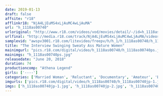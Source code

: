 ```yaml
---
date: 2019-01-13
draft: false
affsite: "r18"
afflinkr18: "NjA4LjEuMS4xLjAuMC4wLjAuMA"
url: "h_1118as00740"
urloriginal: "http://www.r18.com/videos/vod/movies/detail/-/id=h_1118as00740"
urlfinal: "http://media.r18.com/track/NjA4LjEuMS4xLjAuMC4wLjAuMA/videos/vod/movies/detail/-/id=h_1118as00740"
samplevid: "awspv3001.r18.com/litevideo/freepv/h/h_1/h_1118as00740/h_1118as00740_dmb_s.mp4"
title: "The Interview Swinging Sweaty Ass Mature Women"
mainimgurl: "pics.r18.com/digital/video/h_1118as00740/h_1118as00740ps.jpg"
mainimgs: "h_1118as00740ps.jpg"
releasedate: "June 20, 2018"
duration: 74
productioncomp: "Athena Legend"
girls: ['----']
categories: ['Married Woman', 'Reluctant', 'Documentary', 'Amateur', 'Blowjob']
imgurls: ['pics.r18.com/digital/video/h_1118as00740/h_1118as00740jp-1.jpg', 'pics.r18.com/digital/video/h_1118as00740/h_1118as00740jp-2.jpg', 'pics.r18.com/digital/video/h_1118as00740/h_1118as00740jp-3.jpg', 'pics.r18.com/digital/video/h_1118as00740/h_1118as00740jp-4.jpg', 'pics.r18.com/digital/video/h_1118as00740/h_1118as00740jp-5.jpg', 'pics.r18.com/digital/video/h_1118as00740/h_1118as00740jp-6.jpg', 'pics.r18.com/digital/video/h_1118as00740/h_1118as00740jp-7.jpg', 'pics.r18.com/digital/video/h_1118as00740/h_1118as00740jp-8.jpg', 'pics.r18.com/digital/video/h_1118as00740/h_1118as00740jp-9.jpg', 'pics.r18.com/digital/video/h_1118as00740/h_1118as00740jp-10.jpg', 'pics.r18.com/digital/video/h_1118as00740/h_1118as00740jp-11.jpg', 'pics.r18.com/digital/video/h_1118as00740/h_1118as00740jp-12.jpg', 'pics.r18.com/digital/video/h_1118as00740/h_1118as00740jp-13.jpg', 'pics.r18.com/digital/video/h_1118as00740/h_1118as00740jp-14.jpg', 'pics.r18.com/digital/video/h_1118as00740/h_1118as00740jp-15.jpg', 'pics.r18.com/digital/video/h_1118as00740/h_1118as00740jp-16.jpg', 'pics.r18.com/digital/video/h_1118as00740/h_1118as00740jp-17.jpg', 'pics.r18.com/digital/video/h_1118as00740/h_1118as00740jp-18.jpg', 'pics.r18.com/digital/video/h_1118as00740/h_1118as00740jp-19.jpg', 'pics.r18.com/digital/video/h_1118as00740/h_1118as00740jp-20.jpg']
imgs: ['h_1118as00740jp-1.jpg', 'h_1118as00740jp-2.jpg', 'h_1118as00740jp-3.jpg', 'h_1118as00740jp-4.jpg', 'h_1118as00740jp-5.jpg', 'h_1118as00740jp-6.jpg', 'h_1118as00740jp-7.jpg', 'h_1118as00740jp-8.jpg', 'h_1118as00740jp-9.jpg', 'h_1118as00740jp-10.jpg', 'h_1118as00740jp-11.jpg', 'h_1118as00740jp-12.jpg', 'h_1118as00740jp-13.jpg', 'h_1118as00740jp-14.jpg', 'h_1118as00740jp-15.jpg', 'h_1118as00740jp-16.jpg', 'h_1118as00740jp-17.jpg', 'h_1118as00740jp-18.jpg', 'h_1118as00740jp-19.jpg', 'h_1118as00740jp-20.jpg']
---
```

